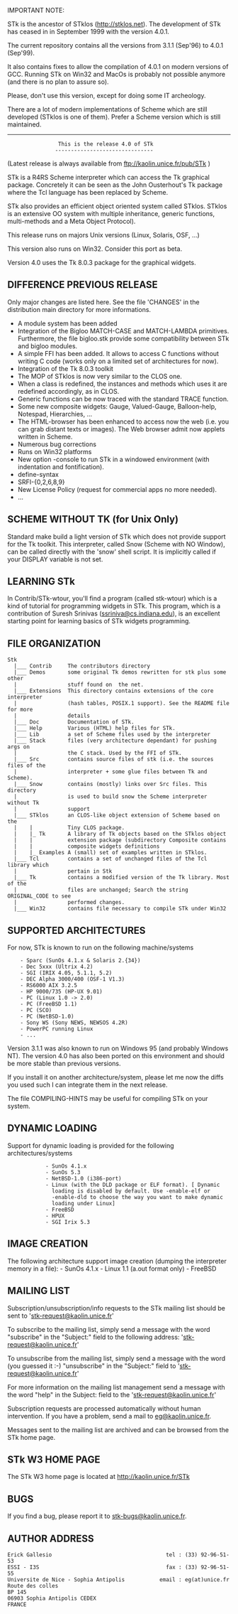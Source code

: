 IMPORTANT NOTE:

STk is the ancestor of STklos (http://stklos.net).  The development of STk
has ceased in in September 1999 with the version 4.0.1.

The current repository contains all the versions from 3.1.1 (Sep'96) to
4.0.1 (Sep'99).

It also contains fixes to allow the compilation of 4.0.1 on modern versions
of GCC. Running STk on Win32 and MacOs is probably not possible
anymore (and there is no plan to assure so). 

Please, don't use this version, except for doing some IT archeology.

There are a lot of modern implementations of Scheme which are still
developed (STklos is one of them). Prefer a Scheme version which is still
maintained.

______________________________________________________________________



                    This is the release 4.0 of STk
                   -------------------------------


(Latest release is always available from <ftp://kaolin.unice.fr/pub/STk> )

STk is a R4RS Scheme interpreter which can access the Tk graphical
package.  Concretely it can be seen as the John Ousterhout's Tk
package where the Tcl language has been replaced by Scheme.

STk also provides an efficient object oriented system called STklos.
STklos is an extensive OO system with multiple inheritance, generic
functions, multi-methods and a Meta Object Protocol).

This release runs on majors Unix versions (Linux, Solaris, OSF, ...)

This version also runs on Win32. Consider this port as beta.

Version 4.0 uses the Tk 8.0.3 package for the graphical widgets.


DIFFERENCE PREVIOUS RELEASE
---------------------------

Only major changes are listed here. See the file 'CHANGES' in the
distribution main directory for more informations.


   * A module system has been added
   * Integration of the Bigloo MATCH-CASE and MATCH-LAMBDA
     primitives. Furthermore, the file bigloo.stk provide
     some compatibility between STk and bigloo modules.
   * A simple FFI has been added. It allows to access C
     functions without writing C code (works only on a
     limited set of architectures for now).
   * Integration of the Tk 8.0.3 toolkit
   * The MOP of STklos is now very similar to the CLOS one.
   * When a class is redefined, the instances and methods
     which uses it are redefined accordingly, as in CLOS.
   * Generic functions can be now traced with the standard
     TRACE function.
   * Some new composite widgets: Gauge, Valued-Gauge,
     Balloon-help, Notespad, Hierarchies, ...
   * The HTML-browser has been enhanced to access now the
     web (i.e. you can grab distant texts or images). The
     Web browser admit now applets written in Scheme.
   * Numerous bug corrections
   * Runs on Win32 platforms
   * New option -console to run STk in a windowed environment 
     (with indentation and fontification).
   * define-syntax
   * SRFI-{0,2,6,8,9}
   * New License Policy (request for commercial apps no more needed).
   * ...


SCHEME WITHOUT TK (for Unix Only)
-----------------

Standard make build a light version of STk which does not provide support for
the Tk toolkit. This interpreter, called Snow (Scheme with NO Window), can be
called directly with the 'snow' shell script. It is implicitly called if 
your DISPLAY variable is not set.

LEARNING STk
------------

In Contrib/STk-wtour, you'll find a program (called stk-wtour) which is a kind
of tutorial for programming widgets in STk. This program, which is a
contribution of Suresh Srinivas (ssriniva@cs.indiana.edu), is an excellent 
starting point for learning basics of STk widgets programming.

FILE ORGANIZATION
-----------------

    Stk
      |___ Contrib     The contributors directory
      |___ Demos       some original Tk demos rewritten for stk plus some other
      |                stuff found on  the net. 
      |___ Extensions  This directory contains extensions of the core interpreter
      |                (hash tables, POSIX.1 support). See the README file for more 
      |                details
      |___ Doc         Documentation of STk.                   
      |___ Help        Various (HTML) help files for STk.
      |___ Lib         a set of Scheme files used by the interpreter
      |___ Stack       files (very architecture dependant) for pushing args on 
      |                the C stack. Used by the FFI of STk.
      |___ Src         contains source files of stk (i.e. the sources files of the 
      |                interpreter + some glue files between Tk and Scheme).
      |___ Snow        contains (mostly) links over Src files. This directory 
      |                is used to build snow the Scheme interpreter without Tk
      |                support
      |___ STklos      an CLOS-like object extension of Scheme based on the
      |    |           Tiny CLOS package.
      |    |_ Tk       A library of Tk objects based on the STklos object
      |    |           extension package (subdirectory Composite contains
      |    |           composite widgets definitions        
      |    |_ Examples A (small) set of examples written in STklos.
      |___ Tcl         contains a set of unchanged files of the Tcl library which 
      |                pertain in Stk
      |___ Tk          contains a modified version of the Tk library. Most of the
      |                files are unchanged; Search the string ORIGINAL_CODE to see
      |                performed changes.
      |___ Win32       contains file necessary to compile STk under Win32

SUPPORTED ARCHITECTURES
-----------------------

For now, STk is known to run on the following machine/systems

        - Sparc (SunOs 4.1.x & Solaris 2.{34})
        - Dec 5xxx (Ultrix 4.2)
        - SGI (IRIX 4.05, 5.1.1, 5.2)
        - DEC Alpha 3000/400 (OSF-1 V1.3)
        - RS6000 AIX 3.2.5      
        - HP 9000/735 (HP-UX 9.01)
        - PC (Linux 1.0 -> 2.0)
        - PC (FreeBSD 1.1)        
        - PC (SCO)                
        - PC (NetBSD-1.0)         
        - Sony WS (Sony NEWS, NEWSOS 4.2R)
        - PowerPC running Linux
        - ...


Version 3.1.1 was also known to run on Windows 95 (and probably Windows NT).
The version 4.0 has also been ported on this environment and should be more 
stable than previous versions.


If you install it on another architecture/system, please let me now the
diffs you used such I can integrate them in the next release.

The file COMPILING-HINTS may be useful for compiling STk on your system.

DYNAMIC LOADING
---------------

Support for dynamic loading is provided for the following architectures/systems

                - SunOs 4.1.x
                - SunOs 5.3
                - NetBSD-1.0 (i386-port)
                - Linux (with the DLD package or ELF format). [ Dynamic
                  loading is disabled by default. Use -enable-elf or 
                  -enable-dld to choose the way you want to make dynamic 
                  loading under Linux]
                - FreeBSD
                - HPUX
                - SGI Irix 5.3 

IMAGE CREATION
--------------

The following architecture support image creation (dumping the interpreter 
memory in a file):
                - SunOs 4.1.x
                - Linux 1.1 (a.out format only)
                - FreeBSD

MAILING LIST
------------

Subscription/unsubscription/info requests to the STk mailing list
should be sent to 'stk-request@kaolin.unice.fr'

To subscribe to the mailing list, simply send a message with the word
"subscribe" in the "Subject:" field to the following address:
'stk-request@kaolin.unice.fr'

To unsubscribe from the mailing list, simply send a message with the
word (you guessed it :-) "unsubscribe" in the "Subject:" field to
'stk-request@kaolin.unice.fr'

For more information on the mailing list management send a message
with the word "help" in the Subject: field to the
'stk-request@kaolin.unice.fr'

Subscription requests are processed automatically without human
intervention. If you have a problem, send a mail to
eg@kaolin.unice.fr.

Messages sent to the mailing list are archived and can be browsed from
the STk home page.

STk W3 HOME PAGE
----------------

The STk W3 home page is located at
        http://kaolin.unice.fr/STk

BUGS
----

If you find a bug, please report it to stk-bugs@kaolin.unice.fr. 

AUTHOR ADDRESS
--------------

    Erick Gallesio                                    tel : (33) 92-96-51-53
    ESSI - I3S                                        fax : (33) 92-96-51-55
    Universite de Nice - Sophia Antipolis           email : eg(at)unice.fr
    Route des colles
    BP 145
    06903 Sophia Antipolis CEDEX
    FRANCE

     


     

